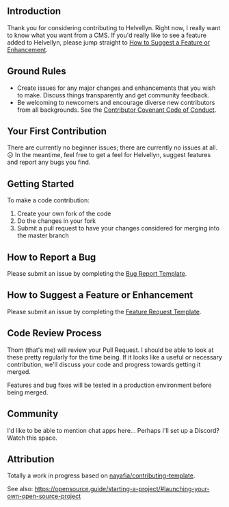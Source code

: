 ## Introduction

Thank you for considering contributing to Helvellyn. Right now, I really want to know what you want from a CMS. If you'd really like to see a feature added to Helvellyn, please jump straight to [How to Suggest a Feature or Enhancement](#How-to-Suggest-a-Feature-or-Enhancement).

## Ground Rules

- Create issues for any major changes and enhancements that you wish to make. Discuss things transparently and get community feedback.
- Be welcoming to newcomers and encourage diverse new contributors from all backgrounds. See the [Contributor Covenant Code of Conduct](CODE_OF_CONDUCT.md).

## Your First Contribution

There are currently no beginner issues; there are currently no issues at all. ☹️ In the meantime, feel free to get a feel for Helvellyn, suggest features and report any bugs you find.

## Getting Started

To make a code contribution:

1. Create your own fork of the code
2. Do the changes in your fork
3. Submit a pull request to have your changes considered for merging into the master branch


## How to Report a Bug
Please submit an issue by completing the [Bug Report Template](https://github.com/thombruce/helvellyn/issues/new?template=bug_report.md).

## How to Suggest a Feature or Enhancement

Please submit an issue by completing the [Feature Request Template](https://github.com/thombruce/helvellyn/issues/new?template=feature_request.md).

## Code Review Process

Thom (that's me) will review your Pull Request. I should be able to look at these pretty regularly for the time being. If it looks like a useful or necessary contribution, we'll discuss your code and progress towards getting it merged.

Features and bug fixes will be tested in a production environment before being merged.

## Community

I'd like to be able to mention chat apps here... Perhaps I'll set up a Discord? Watch this space.

## Attribution

Totally a work in progress based on [nayafia/contributing-template](https://github.com/nayafia/contributing-template/blob/master/CONTRIBUTING-template.md).

See also: https://opensource.guide/starting-a-project/#launching-your-own-open-source-project
